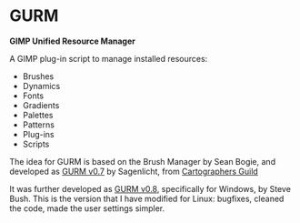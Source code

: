 # GURM
**GIMP Unified Resource Manager**

A GIMP plug-in script to manage installed resources:

* Brushes
* Dynamics
* Fonts
* Gradients
* Palettes
* Patterns
* Plug-ins
* Scripts



The idea for GURM is based on the Brush Manager by Sean Bogie, and developed
as [GURM v0.7](http://registry.gimp.org/node/13473) by Sagenlicht, from [Cartographers Guild](http://cartographersguild.com)

It was further developed as [GURM v0.8](http://gimpscripts.com/2012/10/gurm-gimp-unified-resource-manager/), specifically for
Windows, by Steve Bush. This is the version that I have modified for Linux: bugfixes, cleaned the code, made the user
settings simpler.
